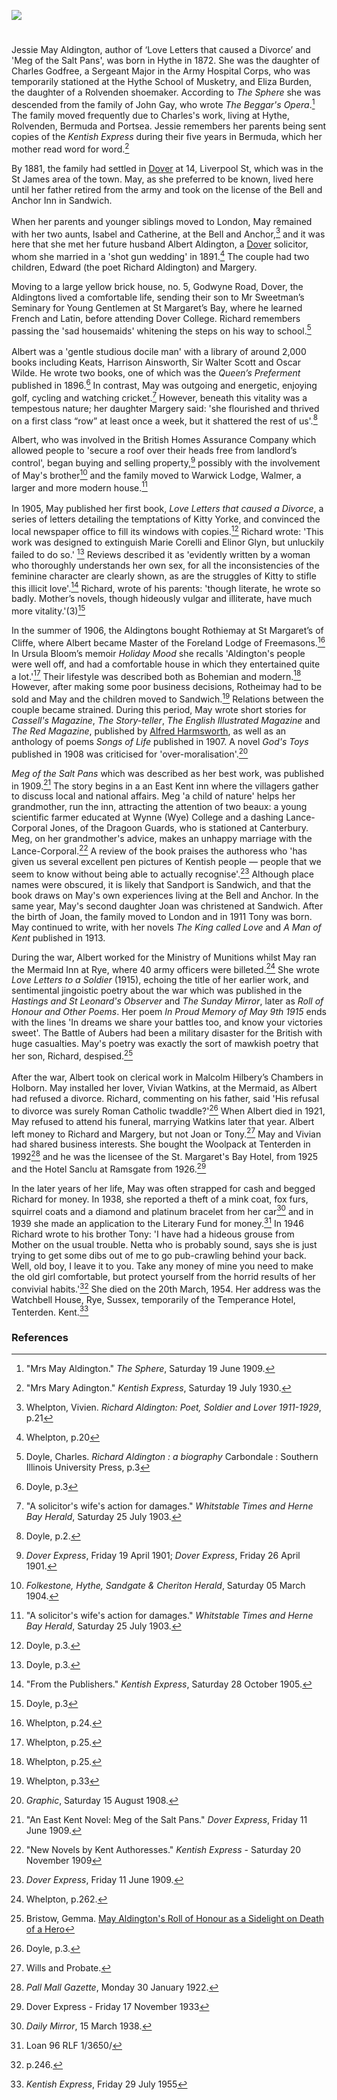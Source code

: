 <a href="https://www.kent-maps.online"><img src="https://kent-map.github.io/mdpress/juncture/ve-button.png"></a>
<param ve-config title="May Aldington (1872-1954)" author="Michelle Crowther" layout="vtl" banner="https://upload.wikimedia.org/wikipedia/commons/6/69/An_illustrated_and_descriptive_guide_to_the_great_railways_of_England_and_their_connections_with_the_Continent_%281885%29_%2814573960910%29.jpg">

<param ve-entity eid="Q2313624" aliases="Rolvenden">
<param ve-entity eid="Q967166" aliases="Hythe">
<param ve-entity eid="Q26163" aliases="Sandwich">
<param ve-entity eid="Q2551894" aliases="Walmer">
<param ve-entity eid="Q614560" aliases="Tenterden">
<param ve-entity eid="Q29303" aliases="Canterbury">
<param ve-entity eid="Q179224" aliases="Dover">

<param ve-map center="Q179224" zoom="10">

#

Jessie May Aldington, author of ‘Love Letters that caused a Divorce’ and 'Meg of the Salt Pans', was born in Hythe in 1872. She was the daughter of Charles Godfree, a Sergeant Major in the Army Hospital Corps, who was temporarily stationed at the Hythe School of Musketry, and Eliza Burden, the daughter of a Rolvenden shoemaker. According to _The Sphere_ she was descended from the family of John Gay, who wrote _The Beggar's Opera_.[^ref1]  The family moved frequently due to Charles's work, living at Hythe, Rolvenden, Bermuda and Portsea. Jessie remembers her parents being sent copies of the _Kentish Express_ during their five years in Bermuda, which her mother read word for word.[^ref2]
<param ve-image url="https://stor.artstor.org/stor/921dbaac-faac-4fcc-bb1f-4da1329f58cf" label="Hythe School of Musketry" attribution="Invicta Album of Hythe">

By 1881, the family had settled in [Dover](/19c/19c-dover/) at 14, Liverpool St, which was in the St James area of the town. May, as she preferred to be known, lived here until her father retired from the army and took on the license of the Bell and Anchor Inn in Sandwich.
<br><br>
When her parents and younger siblings moved to London, May remained with her two aunts, Isabel and Catherine, at the Bell and Anchor,[^ref3] and it was here that she met her future husband Albert Aldington, a [Dover](/19c/19c-dover/)  solicitor, whom she married in a 'shot gun wedding' in 1891.[^ref4] The couple had two children, Edward (the poet Richard Aldington) and Margery.
<param ve-image url="https://stor.artstor.org/stor/be2d7a73-d2b3-4188-8d40-1a76523fa117" label="Ward Lock Dover">

Moving to a large yellow brick house, no. 5, Godwyne Road, Dover, the Aldingtons lived a comfortable life, sending their son to Mr Sweetman’s Seminary for Young Gentlemen at St Margaret’s Bay, where he learned French and Latin, before attending Dover College. Richard remembers passing the 'sad housemaids' whitening the steps on his way to school.[^ref5]
<br><br>
Albert was a 'gentle studious docile man' with a library of around 2,000 books including Keats, Harrison Ainsworth, Sir Walter Scott and Oscar Wilde. He wrote two books, one of which was the _Queen’s Preferment_ published in 1896.[^ref6] In contrast, May was outgoing and energetic, enjoying golf, cycling and watching cricket.[^ref7] However, beneath this vitality was a tempestous nature;  her daughter Margery said: 'she flourished and thrived on a first class “row” at least once a week, but it shattered the rest of us'.[^ref8] 
<param ve-image url="https://upload.wikimedia.org/wikipedia/commons/b/ba/Imprimerie_Paul_Dupont%2C_Whitworth_Cycles%2C_c._1900.jpg" label="Advertisement for Whitworth Cycles, c. 1900">

Albert, who was involved in the British Homes Assurance Company which allowed people to 'secure a roof over their heads free from landlord’s control', began buying and selling property,[^ref9] possibly with the involvement of May's brother[^ref10] and the family moved to Warwick Lodge, Walmer, a larger and more modern house.[^ref11] 
<br><br>
In 1905, May published her first book, _Love Letters that caused a Divorce_, a series of letters detailing the temptations of Kitty Yorke, and convinced the local newspaper office to fill its windows with copies.[^ref12] Richard wrote: 'This work was designed to extinguish Marie Corelli and Elinor Glyn, but unluckily failed to do so.' [^ref13] Reviews described it as 'evidently written by a woman who thoroughly understands her own sex, for all the inconsistencies of the feminine character are clearly shown, as are the struggles of Kitty to stifle this illicit love'.[^ref14] Richard, wrote of his parents: 'though literate, he wrote so badly. Mother’s novels, though hideously vulgar and illiterate, have much more vitality.'(3)[^ref15]
<param ve-image url="https://upload.wikimedia.org/wikipedia/commons/7/71/%22The_Love_Letter%22_by_Auguste_Toulmouche.jpg" label="The Love Letter by Auguste Toulmouche, Public domain, via Wikimedia Commons">

In the summer of 1906, the Aldingtons bought Rothiemay at St Margaret’s of Cliffe, where Albert became Master of the Foreland Lodge of Freemasons.[^ref16] In Ursula Bloom’s memoir _Holiday Mood_ she recalls 'Aldington's people were well off, and had a comfortable house in which they entertained quite a lot.'[^ref17] Their lifestyle was described both as Bohemian and modern.[^ref18] However, after making some poor business decisions, Rotheimay had to be sold and May and the children moved to Sandwich.[^ref19] Relations between the couple became strained. During this period, May wrote short stories for _Cassell's Magazine_, _The Story-teller_, _The English Illustrated Magazine_ and _The Red Magazine_, published by [Alfred Harmsworth](/20c/20c-northcliffe-biography), as well as an anthology of poems _Songs of Life_ published in 1907. A novel _God's Toys_ published in 1908 was criticised for 'over-moralisation'.[^ref20]
<param ve-image url="https://upload.wikimedia.org/wikipedia/commons/2/2c/The_Harmsworth_Red_Magazine_15_March_1910.jpg" label="The Harmsworth Red Magazine, Public domain, via Wikimedia Commons">

 _Meg of the Salt Pans_ which was described as her best work, was published in 1909.[^ref21] The story begins in a an East Kent inn where the villagers gather to discuss local and national affairs.  Meg 'a child of nature' helps her grandmother, run the inn, attracting the attention of two beaux: a young scientific farmer educated at Wynne (Wye) College and a dashing Lance-Corporal Jones, of the Dragoon Guards, who is stationed at Canterbury. Meg, on her grandmother's advice, makes an unhappy marriage with the Lance-Corporal.[^ref22] A review of the book praises the authoress who 'has given us several excellent pen pictures of Kentish people — people that we seem to know without being able to actually recognise'.[^ref23] Although place names were obscured, it is likely that Sandport is Sandwich, and that the book draws on May's own experiences living at the Bell and Anchor. In the same year, May's second daughter Joan was christened at Sandwich. After the birth of Joan, the family moved to London and in 1911 Tony was born. May continued to write, with her novels _The King called Love_ and _A Man of Kent_ published in 1913.
 <param ve-image url="https://upload.wikimedia.org/wikipedia/commons/d/dc/1904-08-20_front_The_Barbican_Sandwich_Kent.jpg" label="The Barbican Sandwich via Wikimedia Commons">
 
During the war, Albert worked for the Ministry of Munitions whilst May ran the Mermaid Inn at Rye, where 40 army officers were billeted.[^ref24]  She wrote _Love Letters to a Soldier_ (1915), echoing the title of her earlier work, and sentimental jingoistic poetry about the war which was published in the _Hastings and St Leonard's Observer_ and _The Sunday Mirror_, later as _Roll of Honour and Other Poems_. Her poem _In Proud Memory of May 9th 1915_ ends with the lines 'In dreams we share your battles too, and know your victories sweet'. The Battle of Aubers had been a military disaster for the British with huge casualties. May's poetry was exactly the sort of mawkish poetry that her son, Richard, despised.[^ref25]
<br><br>
After the war, Albert took on clerical work in Malcolm Hilbery’s Chambers in Holborn. May installed her lover, Vivian Watkins, at the Mermaid, as Albert had refused a divorce. Richard, commenting on his father, said 'His refusal to divorce was surely Roman Catholic twaddle?'[^ref26] When Albert died in 1921, May refused to attend his funeral, marrying Watkins later that year. Albert left money to Richard and Margery, but not Joan or Tony.[^ref27] May and Vivian had shared business interests. She bought the Woolpack at Tenterden in 1992[^ref28] and he was the licensee of the St. Margaret's Bay Hotel, from 1925 and the Hotel Sanclu at Ramsgate from 1926.[^ref29] 
<param ve-image url="https://upload.wikimedia.org/wikipedia/commons/8/8e/St._Mildred%27s_Church%2C_Tenterden%2C_Kent.JPG" label="The Woolpack, Tenterden, Abuk SABUK, CC BY-SA 3.0, via Wikimedia Commons">

In the later years of her life, May was often strapped for cash and begged Richard for money. In 1938, she reported a theft of a mink coat, fox furs, squirrel coats and a diamond and platinum bracelet from her car[^ref30] and in 1939 she made an application to the Literary Fund for money.[^ref31] In 1946 Richard wrote to his brother Tony: 'I have had a hideous grouse from Mother on the usual trouble. Netta who is probably sound, says she is just trying to get some dibs out of me to go pub-crawling behind your back. Well, old boy, I leave it to you. Take any money of mine you need to make the old girl comfortable, but protect yourself from the horrid results of her convivial habits.'[^ref32] She died on the 20th March, 1954. Her address was the Watchbell House, Rye, Sussex, temporarily of the Temperance Hotel, Tenterden. Kent.[^ref33]
<param ve-image url="https://stor.artstor.org/stor/73d992a1-2758-4f9d-903a-bd75d7768f9b" label="Temperance Hotel, Tenterden by kind permission of Tenterden Museum">

### References

[^ref1]: "Mrs May Aldington." _The Sphere_, Saturday 19 June 1909.
[^ref2]: "Mrs Mary Adington." _Kentish Express_, Saturday 19 July 1930.
[^ref3]: Whelpton, Vivien. _Richard Aldington: Poet, Soldier and Lover 1911-1929_, p.21
[^ref4]: Whelpton, p.20
[^ref5]: Doyle, Charles. _Richard Aldington : a biography_ Carbondale : Southern Illinois University Press, p.3
[^ref6]: Doyle, p.3
[^ref7]: "A solicitor's wife's action for damages." _Whitstable Times and Herne Bay Herald_, Saturday 25 July 1903.
[^ref8]: Doyle, p.2.
[^ref9]: _Dover Express_, Friday 19 April 1901; _Dover Express_, Friday 26 April 1901.
[^ref10]: _Folkestone, Hythe, Sandgate & Cheriton Herald_, Saturday 05 March 1904.
[^ref11]: "A solicitor's wife's action for damages." _Whitstable Times and Herne Bay Herald_, Saturday 25 July 1903.
[^ref12]: Doyle, p.3.
[^ref13]: Doyle, p.3.
[^ref14]: "From the Publishers." _Kentish Express_, Saturday 28 October 1905.
[^ref15]: Doyle, p.3
[^ref16]: Whelpton, p.24. 
[^ref17]: Whelpton, p.25. 
[^ref18]: Whelpton, p.25.
[^ref19]: Whelpton, p.33
[^ref20]: _Graphic_, Saturday 15 August 1908.
[^ref21]: "An East Kent Novel: Meg of the Salt Pans." _Dover Express_, Friday 11 June 1909.
[^ref22]: "New Novels by Kent Authoresses." _Kentish Express_ - Saturday 20 November 1909
[^ref23]: _Dover Express_, Friday 11 June 1909.
[^ref24]: Whelpton, p.262.
[^ref25]: Bristow, Gemma. [May Aldington's Roll of Honour as a Sidelight on Death of a Hero](https://nclsn.wordpress.com/2018/08/20/may-aldingtons-roll-of-honour-as-a-sidelight-on-death-of-a-hero/)
[^ref26]: Doyle, p.3.
[^ref27]: Wills and Probate.
[^ref28]: _Pall Mall Gazette_, Monday 30 January 1922.
[^ref29]: Dover Express - Friday 17 November 1933
[^ref30]: _Daily Mirror_, 15 March 1938.
[^ref31]: Loan 96 RLF 1/3650/
[^ref32]: p.246.
[^ref33]: _Kentish Express_, Friday 29 July 1955
